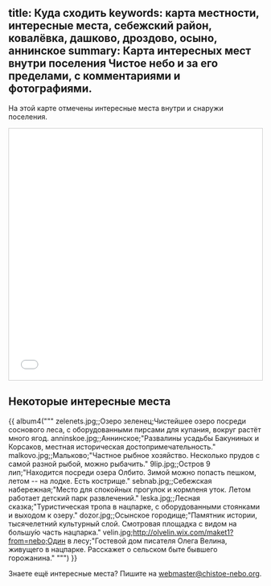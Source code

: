 title: Куда сходить
keywords: карта местности, интересные места, себежский район, ковалёвка, дашково, дроздово, осыно, аннинское
summary: Карта интересных мест внутри поселения Чистое небо и за его пределами, с комментариями и фотографиями.
---
На этой карте отмечены интересные места внутри и снаружи поселения.

<iframe width="100%" height="500" frameborder="0" scrolling="no" marginheight="0" marginwidth="0" src="/map/" style="border: 1px solid #ccc"></iframe>


## Некоторые интересные места

{{ album4("""
zelenets.jpg;;Озеро зеленец;Чистейшее озеро посреди соснового леса, с оборудованными пирсами для купания, вокруг растёт много ягод.
anninskoe.jpg;;Аннинское;"Развалины усадьбы Бакуниных и Корсаков, местная историческая досто&shy;приме&shy;чатель&shy;ность."
malkovo.jpg;;Мальково;"Частное рыбное хозяйство. Несколько прудов с самой разной рыбой, можно рыбачить."
9lip.jpg;;Остров 9 лип;"Находится посреди озера Олбито. Зимой можно попасть пешком, летом -- на лодке. Есть кострище."
sebnab.jpg;;Себежская набережная;"Место для спокойных прогулок и корм&shy;леня уток. Летом работает детский парк развлечений."
leska.jpg;;Лесная сказка;"Туристическая тропа в нацпарке, с оборудо&shy;ван&shy;ными стоянками и выходом к озеру."
dozor.jpg;;Осынское городище;"Памятник истории, тысячелетний культурный слой. Смотровая площадка с видом на большу&#769;ю часть нацпарка."
velin.jpg;http://olvelin.wix.com/maket1?from=nebo;Один в лесу;"Гостевой дом писателя Олега Велина, живущего в нацпарке. Расскажет о сельском быте бывшего горожанина."
""") }}

Знаете ещё интересные места?  Пишите на <webmaster@chistoe-nebo.org>.

<!--
TODO: лучшие места как здесь: http://alabama.travel/places-to-go
-->
